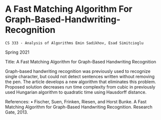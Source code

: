 # A Fast Matching Algorithm For Graph-Based-Handwriting-Recognition

`
CS 333 - Analysis of Algorithms
Emin Sadikhov, Esad Simitcioglu
`

Spring 2021

Title: A Fast Matching Algorithm for Graph-Based Handwriting Recognition


Graph-based handwriting recognition was previously used to recognize single character, but could not detect sentences written without removing the pen. The article develops a new algorithm that eliminates this problem. Proposed solution decreases run time complexity from cubic in previously used Hungarian algorithm to quadratic time using Hausdorff distance. 

References:
• Fischer, Suen, Frinken, Riesen, and Horst Bunke. A Fast Matching Algorithm
for Graph-Based Handwriting Recognition. Research Gate, 2013.

